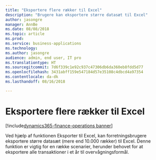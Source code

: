 ```yaml
---
title: "Eksportere flere rækker til Excel"
description: "Brugere kan eksportere større datasæt til Excel"
author: jasongre
manager: AnnBe
ms.date: 08/08/2018
ms.topic: article
ms.prod: 
ms.service: business-applications
ms.technology: 
ms.author: jasongre
audience: admin, end user, IT pro
ms.translationtype: HT
ms.sourcegitcommit: 7d6f339c1e92c937c47306db6da360eb8fdd5d77
ms.openlocfilehash: 3431abff159e547184d57e35108c4dbcd4a97354
ms.contentlocale: da-dk
ms.lasthandoff: 08/16/2018

---
```


# <a name="export-more-rows-to-excel"></a>Eksportere flere rækker til Excel

[!include[dynamics365-finance-operations banner](../includes/dynamics365-finance-operations.md)]

Ved hjælp af funktionen Eksporter til Excel, kan forretningsbrugere eksportere større datasæt (mere end 10.000 rækker) til Excel. Denne funktion er vigtig for en række scenarier, herunder behovet for at eksportere alle transaktioner i et år til overvågningsformål.    

